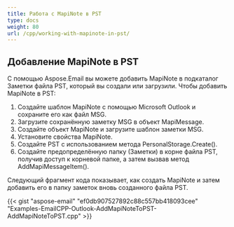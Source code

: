 ```yaml
---
title: Работа с MapiNote в PST
type: docs
weight: 80
url: /cpp/working-with-mapinote-in-pst/
---
```


## **Добавление MapiNote в PST**

С помощью Aspose.Email вы можете добавить MapiNote в подкаталог Заметки файла PST, который вы создали или загрузили. Чтобы добавить MapiNote в PST:

1. Создайте шаблон MapiNote с помощью Microsoft Outlook и сохраните его как файл MSG.
1. Загрузите сохранённую заметку MSG в объект MapiMessage.
1. Создайте объект MapiNote и загрузите шаблон заметки MSG.
1. Установите свойства MapiNote.
1. Создайте PST с использованием метода PersonalStorage.Create().
1. Создайте предопределённую папку (Заметки) в корне файла PST, получив доступ к корневой папке, а затем вызвав метод AddMapiMessageItem().

Следующий фрагмент кода показывает, как создать MapiNote и затем добавить его в папку заметок вновь созданного файла PST.

{{< gist "aspose-email" "ef0db907527892c88c557bb418093cee" "Examples-EmailCPP-Outlook-AddMapiNoteToPST-AddMapiNoteToPST.cpp" >}}

